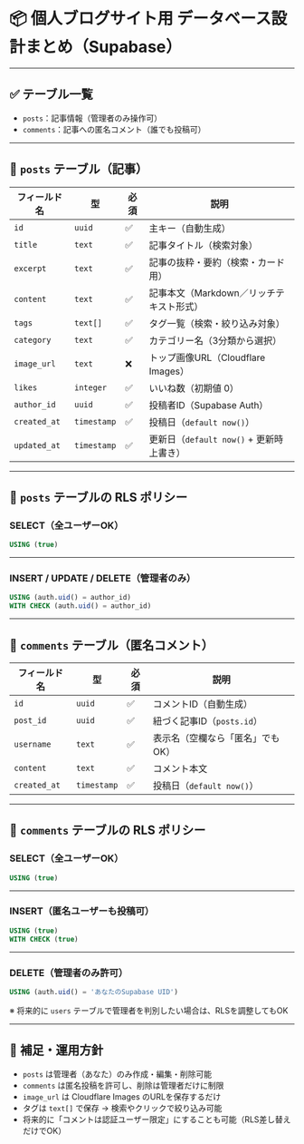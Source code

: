 # 📦 個人ブログサイト用 データベース設計まとめ（Supabase）

---

## ✅ テーブル一覧

- `posts`：記事情報（管理者のみ操作可）  
- `comments`：記事への匿名コメント（誰でも投稿可）

---

## 📄 `posts` テーブル（記事）

| フィールド名   | 型         | 必須 | 説明                                      |
|----------------|------------|------|-------------------------------------------|
| `id`           | `uuid`     | ✅   | 主キー（自動生成）                        |
| `title`        | `text`     | ✅   | 記事タイトル（検索対象）                  |
| `excerpt`      | `text`     | ✅   | 記事の抜粋・要約（検索・カード用）       |
| `content`      | `text`     | ✅   | 記事本文（Markdown／リッチテキスト形式） |
| `tags`         | `text[]`   | ✅   | タグ一覧（検索・絞り込み対象）           |
| `category`     | `text`     | ✅   | カテゴリー名（3分類から選択）               |
| `image_url`    | `text`     | ❌   | トップ画像URL（Cloudflare Images）        |
| `likes`        | `integer`  | ✅   | いいね数（初期値 0）                      |
| `author_id`    | `uuid`     | ✅   | 投稿者ID（Supabase Auth）                 |
| `created_at`   | `timestamp`| ✅   | 投稿日（`default now()`）                |
| `updated_at`   | `timestamp`| ✅   | 更新日（`default now()` + 更新時上書き） |

---

## 🔐 `posts` テーブルの RLS ポリシー

### SELECT（全ユーザーOK）

```sql
USING (true)
```

---

### INSERT / UPDATE / DELETE（管理者のみ）

```sql
USING (auth.uid() = author_id)
WITH CHECK (auth.uid() = author_id)
```

---

## 💬 `comments` テーブル（匿名コメント）

| フィールド名   | 型         | 必須 | 説明                                     |
|----------------|------------|------|------------------------------------------|
| `id`           | `uuid`     | ✅   | コメントID（自動生成）                   |
| `post_id`      | `uuid`     | ✅   | 紐づく記事ID（`posts.id`）               |
| `username`     | `text`     | ✅   | 表示名（空欄なら「匿名」でもOK）        |
| `content`      | `text`     | ✅   | コメント本文                             |
| `created_at`   | `timestamp`| ✅   | 投稿日（`default now()`）               |

---

## 🔐 `comments` テーブルの RLS ポリシー

### SELECT（全ユーザーOK）

```sql
USING (true)
```

---

### INSERT（匿名ユーザーも投稿可）

```sql
USING (true)
WITH CHECK (true)
```

---

### DELETE（管理者のみ許可）

```sql
USING (auth.uid() = 'あなたのSupabase UID')
```

※ 将来的に `users` テーブルで管理者を判別したい場合は、RLSを調整してもOK

---

## 📝 補足・運用方針

- `posts` は管理者（あなた）のみ作成・編集・削除可能
- `comments` は匿名投稿を許可し、削除は管理者だけに制限
- `image_url` は Cloudflare Images のURLを保存するだけ
- タグは `text[]` で保存 → 検索やクリックで絞り込み可能
- 将来的に「コメントは認証ユーザー限定」にすることも可能（RLS差し替えだけでOK）
